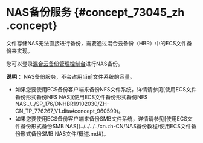 # NAS备份服务 {#concept_73045_zh .concept}

文件存储NAS无法直接进行备份，需要通过混合云备份（HBR）中的ECS文件备份来实现。

您可以登录[混合云备份管理控制台](https://hbr.console.aliyun.com/)进行NAS备份。

**说明：** NAS备份服务，不会占用当前文件系统的容量。

-   如果您要使用ECS备份客户端来备份NFS文件系统，详情请参见[使用ECS文件备份形式备份NFS NAS](使用ECS文件备份形式备份NFS NAS../../SP_176/DNHBR19102030/ZH-CN_TP_776267_V1.dita#concept_960599)。
-   如果您要使用ECS备份客户端来备份SMB文件系统，详情请参见[使用ECS文件备份形式备份SMB NAS](../../../../cn.zh-CN/NAS备份教程/使用ECS文件备份形式备份SMB NAS文件/概述.md#)。

